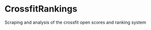 CrossfitRankings
================

Scraping and analysis of the crossfit open scores and ranking system
